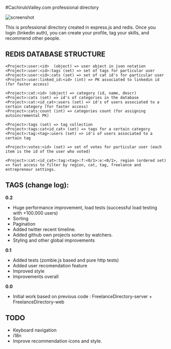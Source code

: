 
#CachiruloValley.com professional directory

![screenshot](https://github.com/iloire/CachiruloValleyDirectory/raw/master/screenshots/view01.png)

This is professional directory created in express.js and redis. Once you login (linkedin auth), you can create your profile, tag your skills, and recommend other people.

## REDIS DATABASE STRUCTURE

    <Project>:user:<id>  (object) => user object in json notation
    <Project>:user:<id>:tags (set) => set of tags for particular user
    <Project>:user:<id>:cats (set) => set of cat id's for particular user
    <Project>:user:linked_id:<id> (int) => PK associated to linkedin id (for faster access)		

    <Project>:cat:<id> (object) => category (id, name, descr)
    <Project>:cats (set) => id's of categories in the database
    <Project>:cat:<id_cat>:users (set) => id's of users associated to a certain category (for faster access)
    <Project>:cats:count (int) => categories count (for assigning autoincremental PK)

    <Project>:tags (set) => tag collection
    <Project>:tags:cat<id_cat> (set) => tags for a certain category
    <Project>:tag:<tag>:users (set) => id's of users associated to a certain tag
	
    <Project>:votes:<id> (set) => set of votes for particular user (each item is the id of the user who voted)

    <Project>:cat:<id_cat>:tag:<tag>:f:<0/1>:e:<0/1>, region (ordered set) => fast access to filter by region, cat, tag, freelance and entrepreneur settings.

## TAGS (change log):

**0.2**

 * Huge performance improvement, load tests (successful load testing with +100.000 users)
 * Sorting
 * Pagination
 * Added twitter recent timeline.
 * Added github own projects sorter by watchers.
 * Styling and other global improvements

**0.1**

 * Added tests (zombie.js based and pure http tests)
 * Added user recomendation feature
 * Improved style
 * Improvements overall

**0.0**

 * Initial work based on previous code : FreelanceDirectory-server + FreelanceDirectory-web

## TODO

 * Keyboard navigation
 * i18n
 * Improve recommendation icons and style.